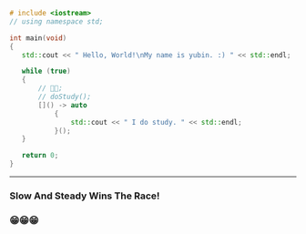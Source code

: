  ```cpp
# include <iostream>
// using namespace std;

int main(void) 
{
    std::cout << " Hello, World!\nMy name is yubin. :) " << std::endl;

    while (true)
    {
        // 👨‍🏫;
        // doStudy();
        []() -> auto
            {
                std::cout << " I do study. " << std::endl;
            }();
    }

    return 0;
}
```
---
### **Slow And Steady Wins The Race!**
### 😁😁😁
<!--
**JJangguyubin/JJangguyubin** is a ✨ _special_ ✨ repository because its `README.md` (this file) appears on your GitHub profile.

Here are some ideas to get you started:

- 🔭 I’m currently working on ...
- 🌱 I’m currently learning ...
- 👯 I’m looking to collaborate on ...
- 🤔 I’m looking for help with ...
- 💬 Ask me about ...
- 📫 How to reach me: ...
- 😄 Pronouns: ...
- ⚡ Fun fact: ...
-->
